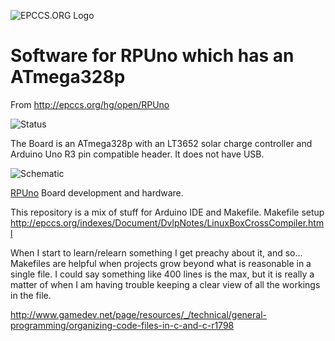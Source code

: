 ![EPCCS.ORG Logo](http://epccs.org/indexes/Document/Logo/Documents/HeaderName.jpg "EPCCS.ORG Logo")
# Software for RPUno which has an ATmega328p

From <http://epccs.org/hg/open/RPUno>

![Status](http://epccs.org/indexes/Board/RPUno/status_icon.png "RPUno Status")

The Board is an ATmega328p with an LT3652 solar charge controller and Arduino Uno R3 pin compatible header. It does not have USB.

![Schematic](http://epccs.org/indexes/Board/RPUno/Documents/14140,Schematic.png "RPUno Schematic")

[RPUno](http://epccs.org/indexes/Board/RPUno/) Board development and hardware.

This repository is a mix of stuff for Arduino IDE and Makefile. Makefile setup <http://epccs.org/indexes/Document/DvlpNotes/LinuxBoxCrossCompiler.html>

When I start to learn/relearn something I get preachy about it, and so... Makefiles are helpful when projects grow beyond what is reasonable in a single file. I could say something like 400 lines is the max, but it is really a matter of when I am having trouble keeping a clear view of all the workings in the file. 

<http://www.gamedev.net/page/resources/_/technical/general-programming/organizing-code-files-in-c-and-c-r1798>